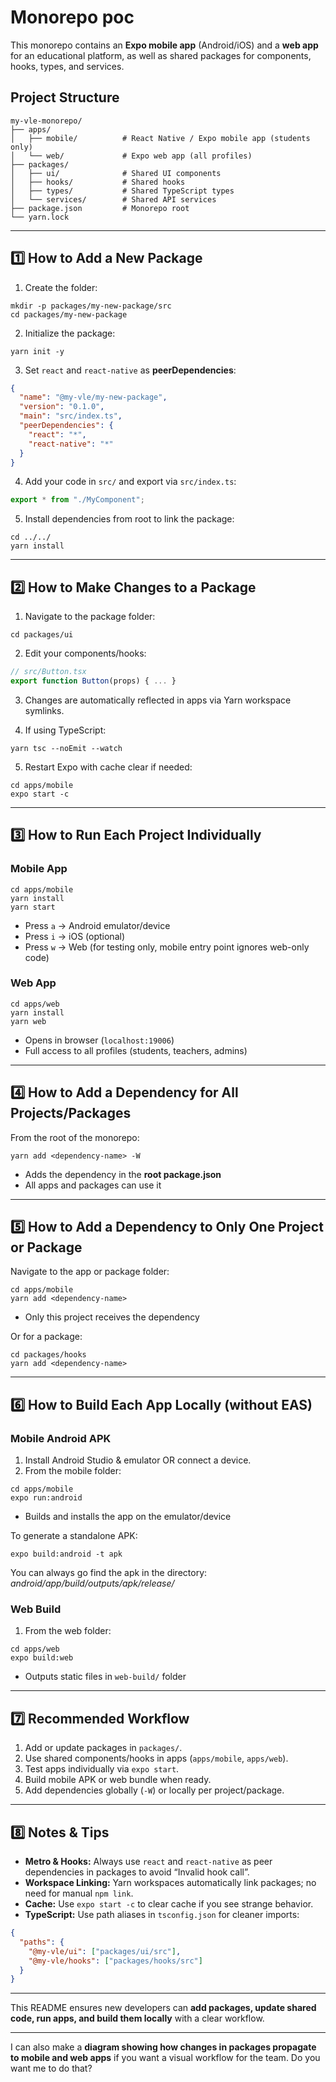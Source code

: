 # Monorepo poc

This monorepo contains an **Expo mobile app** (Android/iOS) and a **web app** for an educational platform, as well as shared packages for components, hooks, types, and services.

## Project Structure

```
my-vle-monorepo/
├── apps/
│   ├── mobile/          # React Native / Expo mobile app (students only)
│   └── web/             # Expo web app (all profiles)
├── packages/
│   ├── ui/              # Shared UI components
│   ├── hooks/           # Shared hooks
│   ├── types/           # Shared TypeScript types
│   └── services/        # Shared API services
├── package.json         # Monorepo root
└── yarn.lock
```

---

## 1️⃣ How to Add a New Package

1. Create the folder:

```
mkdir -p packages/my-new-package/src
cd packages/my-new-package
```

2. Initialize the package:

```
yarn init -y
```

3. Set `react` and `react-native` as **peerDependencies**:

```json
{
  "name": "@my-vle/my-new-package",
  "version": "0.1.0",
  "main": "src/index.ts",
  "peerDependencies": {
    "react": "*",
    "react-native": "*"
  }
}
```

4. Add your code in `src/` and export via `src/index.ts`:

```ts
export * from "./MyComponent";
```

5. Install dependencies from root to link the package:

```
cd ../../
yarn install
```

---

## 2️⃣ How to Make Changes to a Package

1. Navigate to the package folder:

```
cd packages/ui
```

2. Edit your components/hooks:

```ts
// src/Button.tsx
export function Button(props) { ... }
```

3. Changes are automatically reflected in apps via Yarn workspace symlinks.

4. If using TypeScript:

```
yarn tsc --noEmit --watch
```

5. Restart Expo with cache clear if needed:

```
cd apps/mobile
expo start -c
```

---

## 3️⃣ How to Run Each Project Individually

### Mobile App

```
cd apps/mobile
yarn install
yarn start
```

- Press `a` → Android emulator/device
- Press `i` → iOS (optional)
- Press `w` → Web (for testing only, mobile entry point ignores web-only code)

### Web App

```
cd apps/web
yarn install
yarn web
```

- Opens in browser (`localhost:19006`)
- Full access to all profiles (students, teachers, admins)

---

## 4️⃣ How to Add a Dependency for All Projects/Packages

From the root of the monorepo:

```
yarn add <dependency-name> -W
```

- Adds the dependency in the **root package.json**
- All apps and packages can use it

---

## 5️⃣ How to Add a Dependency to Only One Project or Package

Navigate to the app or package folder:

```
cd apps/mobile
yarn add <dependency-name>
```

- Only this project receives the dependency

Or for a package:

```
cd packages/hooks
yarn add <dependency-name>
```

---

## 6️⃣ How to Build Each App Locally (without EAS)

### Mobile Android APK

1. Install Android Studio & emulator OR connect a device.
2. From the mobile folder:

```
cd apps/mobile
expo run:android
```

- Builds and installs the app on the emulator/device

To generate a standalone APK:

```
expo build:android -t apk
```

You can always go find the apk in the directory: _android/app/build/outputs/apk/release/_

### Web Build

1. From the web folder:

```
cd apps/web
expo build:web
```

- Outputs static files in `web-build/` folder

---

## 7️⃣ Recommended Workflow

1. Add or update packages in `packages/`.
2. Use shared components/hooks in apps (`apps/mobile`, `apps/web`).
3. Test apps individually via `expo start`.
4. Build mobile APK or web bundle when ready.
5. Add dependencies globally (`-W`) or locally per project/package.

---

## 8️⃣ Notes & Tips

- **Metro & Hooks:** Always use `react` and `react-native` as peer dependencies in packages to avoid “Invalid hook call”.
- **Workspace Linking:** Yarn workspaces automatically link packages; no need for manual `npm link`.
- **Cache:** Use `expo start -c` to clear cache if you see strange behavior.
- **TypeScript:** Use path aliases in `tsconfig.json` for cleaner imports:

```json
{
  "paths": {
    "@my-vle/ui": ["packages/ui/src"],
    "@my-vle/hooks": ["packages/hooks/src"]
  }
}
```

---

This README ensures new developers can **add packages, update shared code, run apps, and build them locally** with a clear workflow.

---

I can also make a **diagram showing how changes in packages propagate to mobile and web apps** if you want a visual workflow for the team. Do you want me to do that?
